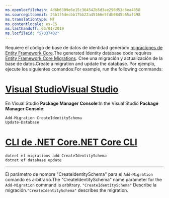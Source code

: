 ```yaml
---
ms.openlocfilehash: 4d6b6309e6e15c364542b5d3ae296d53c6ea4358
ms.sourcegitcommit: 24b1f6decbb17bb22a45166e5fdb0845c65af498
ms.translationtype: MT
ms.contentlocale: es-ES
ms.lasthandoff: 03/01/2019
ms.locfileid: "57037402"
---
```

<span data-ttu-id="0d0b1-101">Requiere el código de base de datos de identidad generado [migraciones de Entity Framework Core](/ef/core/managing-schemas/migrations/).</span><span class="sxs-lookup"><span data-stu-id="0d0b1-101">The generated Identity database code requires [Entity Framework Core Migrations](/ef/core/managing-schemas/migrations/).</span></span> <span data-ttu-id="0d0b1-102">Cree una migración y actualización de la base de datos.</span><span class="sxs-lookup"><span data-stu-id="0d0b1-102">Create a migration and update the database.</span></span> <span data-ttu-id="0d0b1-103">Por ejemplo, ejecute los siguientes comandos:</span><span class="sxs-lookup"><span data-stu-id="0d0b1-103">For example, run the following commands:</span></span>

# <a name="visual-studiotabvisual-studio"></a>[<span data-ttu-id="0d0b1-104">Visual Studio</span><span class="sxs-lookup"><span data-stu-id="0d0b1-104">Visual Studio</span></span>](#tab/visual-studio)

<span data-ttu-id="0d0b1-105">En Visual Studio **Package Manager Console**:</span><span class="sxs-lookup"><span data-stu-id="0d0b1-105">In the Visual Studio **Package Manager Console**:</span></span>

```PMC
Add-Migration CreateIdentitySchema
Update-Database
```

# <a name="net-core-clitabnetcore-cli"></a>[<span data-ttu-id="0d0b1-106">CLI de .NET Core</span><span class="sxs-lookup"><span data-stu-id="0d0b1-106">.NET Core CLI</span></span>](#tab/netcore-cli)

```cli
dotnet ef migrations add CreateIdentitySchema
dotnet ef database update
```

------

<span data-ttu-id="0d0b1-107">El parámetro de nombre "CreateIdentitySchema" para el `Add-Migration` comando es arbitrario.</span><span class="sxs-lookup"><span data-stu-id="0d0b1-107">The "CreateIdentitySchema" name parameter for the `Add-Migration` command is arbitrary.</span></span> <span data-ttu-id="0d0b1-108">`"CreateIdentitySchema"` Describe la migración.</span><span class="sxs-lookup"><span data-stu-id="0d0b1-108">`"CreateIdentitySchema"` describes the migration.</span></span>

